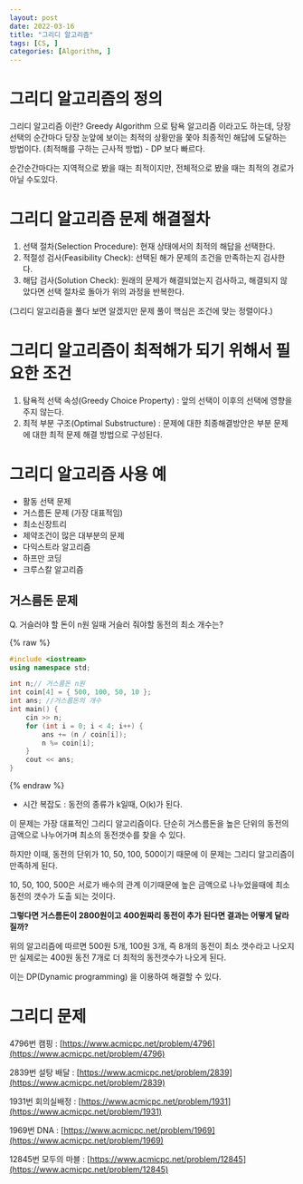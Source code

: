 ```yaml
---
layout: post
date: 2022-03-16
title: "그리디 알고리즘"
tags: [CS, ]
categories: [Algorithm, ]
---
```



# 그리디 알고리즘의 정의


그리디 알고리즘 이란? Greedy Algorithm 으로 탐욕 알고리즘 이라고도 하는데, 당장 선택의 순간마다 당장 눈앞에 보이는 최적의 상황만을 쫓아 최종적인 해답에 도달하는 방법이다. (최적해를 구하는 근사적 방법) - DP 보다 빠르다.


순간순간마다는 지역적으로 봤을 때는 최적이지만, 전체적으로 봤을 때는 최적의 경로가 아닐 수도있다.


# 그리디 알고리즘 문제 해결절차

1. 선택 절차(Selection Procedure): 현재 상태에서의 최적의 해답을 선택한다.
2. 적절성 검사(Feasibility Check): 선택된 해가 문제의 조건을 만족하는지 검사한다.
3. 해답 검사(Solution Check): 원래의 문제가 해결되었는지 검사하고, 해결되지 않았다면 선택 절차로 돌아가 위의 과정을 반복한다.

(그리디 알고리즘을 풀다 보면 알겠지만 문제 풀이 핵심은 조건에 맞는 정렬이다.)


# 그리디 알고리즘이 최적해가 되기 위해서 필요한 조건

1. 탐욕적 선택 속성(Greedy Choice Property) : 앞의 선택이 이후의 선택에 영향을 주지 않는다.
2. 최적 부분 구조(Optimal Substructure) : 문제에 대한 최종해결방안은 부분 문제에 대한 최적 문제 해결 방법으로 구성된다.

# 그리디 알고리즘 사용 예

- 활동 선택 문제
- 거스름돈 문제 (가장 대표적임)
- 최소신장트리
- 제약조건이 많은 대부분의 문제
- 다익스트라 알고리즘
- 하프만 코딩
- 크루스칼 알고리즘

## 거스름돈 문제


Q. 거슬러야 할 돈이 n원 일때 거슬러 줘야할 동전의 최소 개수는?



{% raw %}
```c++
#include <iostream>
using namespace std;

int n;// 거스름돈 n원
int coin[4] = { 500, 100, 50, 10 };
int ans; //거스름돈의 개수
int main() {
    cin >> n;
    for (int i = 0; i < 4; i++) {
        ans += (n / coin[i]);
        n %= coin[i];
    }
    cout << ans;
}
```
{% endraw %}


- 시간 복잡도 : 동전의 종류가 k일때, O(k)가 된다.

이 문제는 가장 대표적인 그리디 알고리즘이다. 단순히 거스름돈을 높은 단위의 동전의 금액으로 나누어가며 최소의 동전갯수를 찾을 수 있다.


하지만 이때, 동전의 단위가 10, 50, 100, 500이기 때문에 이 문제는 그리디 알고리즘이 만족하게 된다.


10, 50, 100, 500은 서로가 배수의 관계 이기때문에 높은 금액으로 나누었을때에 최소 동전의 갯수가 도출 되는 것이다.


**그렇다면 거스름돈이 2800원이고 400원짜리 동전이 추가 된다면 결과는 어떻게 달라질까?**


위의 알고리즘에 따르면 500원 5개, 100원 3개, 즉 8개의 동전이 최소 갯수라고 나오지만 실제로는 400원 동전 7개로 더 최적의 동전갯수가 나오게 된다.


이는 DP(Dynamic programming) 을 이용하여 해결할 수 있다.


# 그리디 문제


4796번 캠핑 : [https://www.acmicpc.net/problem/4796](https://www.acmicpc.net/problem/4796)


2839번 설탕 배달 : [https://www.acmicpc.net/problem/2839](https://www.acmicpc.net/problem/2839)


1931번 회의실배정 : [https://www.acmicpc.net/problem/1931](https://www.acmicpc.net/problem/1931)


1969번 DNA : [https://www.acmicpc.net/problem/1969](https://www.acmicpc.net/problem/1969)


12845번 모두의 마블 : [https://www.acmicpc.net/problem/12845](https://www.acmicpc.net/problem/12845)

